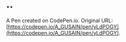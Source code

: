 # ..

A Pen created on CodePen.io. Original URL: [https://codepen.io/A_GUSAIN/pen/yLdPOGY](https://codepen.io/A_GUSAIN/pen/yLdPOGY).

